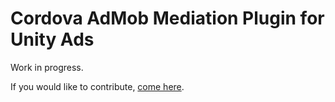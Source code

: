 # Cordova AdMob Mediation Plugin for Unity Ads

Work in progress.

If you would like to contribute, [come here](https://github.com/rehy/cordova-admob-mediation).
